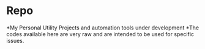 # Repo
*My Personal Utility Projects and automation tools under development
*The codes available here are very raw and are intended to be used for specific issues.
